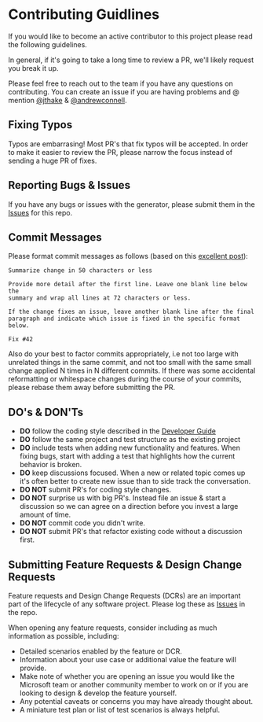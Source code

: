 # Contributing Guidlines
 
If you would like to become an active contributor to this project please read the following guidelines.

In general, if it's going to take a long time to review a PR, we'll likely request you break it up.

Please feel free to reach out to the team if you have any questions on contributing. You can create an issue if you are having problems and @ mention [@jthake](/jthake) & [@andrewconnell](/andrewconnell).

## Fixing Typos

Typos are embarrasing! Most PR's that fix typos will be accepted. In order to make it easier to review the PR, please narrow the focus instead of sending a huge PR of fixes.

## Reporting Bugs & Issues
If you have any bugs or issues with the generator, please submit them in the [Issues](/OfficeDev/generator-office/issues) for this repo.

## Commit Messages

Please format commit messages as follows (based on this [excellent post](http://tbaggery.com/2008/04/19/a-note-about-git-commit-messages.html)):

```
Summarize change in 50 characters or less

Provide more detail after the first line. Leave one blank line below the
summary and wrap all lines at 72 characters or less.

If the change fixes an issue, leave another blank line after the final
paragraph and indicate which issue is fixed in the specific format
below.

Fix #42
```

Also do your best to factor commits appropriately, i.e not too large with unrelated
things in the same commit, and not too small with the same small change applied N
times in N different commits. If there was some accidental reformatting or whitespace
changes during the course of your commits, please rebase them away before submitting
  the PR.

## DO's & DON'Ts

- **DO** follow the coding style described in the [Developer Guide](developer-guide.md)
- **DO** follow the same project and test structure as the existing project
- **DO** include tests when adding new functionality and features. When fixing bugs, start with adding a test that highlights how the current behavior is broken.
- **DO** keep discussions focused. When a new or related topic comes up it's often better to create new issue than to side track the conversation.
- **DO NOT** submit PR's for coding style changes.
- **DO NOT** surprise us with big PR's. Instead file an issue & start a discussion so we can agree on a direction before you invest a large amount of time.
- **DO NOT** commit code you didn't write.
- **DO NOT** submit PR's that refactor existing code without a discussion first. 

## Submitting Feature Requests & Design Change Requests
Feature requests and Design Change Requests (DCRs) are an important part of the lifecycle of any software project. Please log these as [Issues](/OfficeDev/generator-office/issues) in the repo. 

When opening any feature requests, consider including as much information as possible, including: 

- Detailed scenarios enabled by the feature or DCR.
- Information about your use case or additional value the feature will provide.
- Make note of whether you are opening an issue you would like the Microsoft team or another community member to work on or if you are looking to design & develop the feature yourself.
- Any potential caveats or concerns you may have already thought about.
- A miniature test plan or list of test scenarios is always helpful.